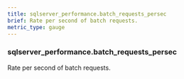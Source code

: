 ```yaml
---
title: sqlserver_performance.batch_requests_persec
brief: Rate per second of batch requests.
metric_type: gauge
---
```

### sqlserver_performance.batch_requests_persec

Rate per second of batch requests.